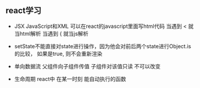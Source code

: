 ## react学习

- JSX JavaScript和XML  可以在react的javascript里面写html代码
    当遇到 < 就当html解析
    当遇到 { 就当js解析


- setState不能直接对state进行操作，因为他会对前后两个state进行Object.is的比较， 如果是true, 则不会重新渲染


- 单向数据流
    父组件向子组件传值 子组件对该值只读 不可以改变


- 生命周期 react中 在某一时刻 能自动执行的函数